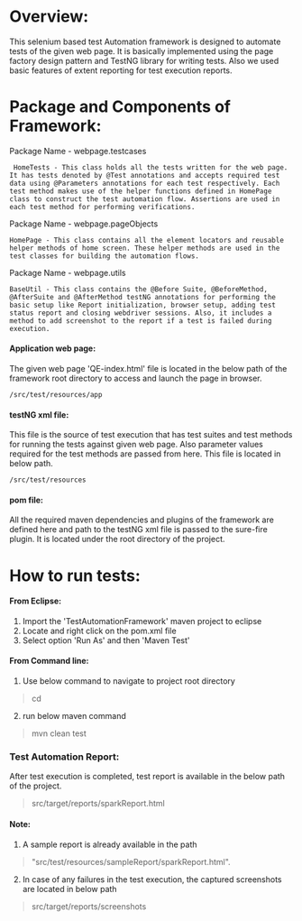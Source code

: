 
# Overview:

This selenium based test Automation framework is designed to automate tests of the given web page. It is basically implemented using the page factory design pattern and TestNG library for writing tests. Also we used basic features of extent reporting for test execution reports.


# Package and Components of Framework:

Package Name - webpage.testcases

     HomeTests - This class holds all the tests written for the web page. It has tests denoted by @Test annotations and accepts required test data using @Parameters annotations for each test respectively. Each test method makes use of the helper functions defined in HomePage class to construct the test automation flow. Assertions are used in each test method for performing verifications. 

Package Name - webpage.pageObjects

    HomePage - This class contains all the element locators and reusable helper methods of home screen. These helper methods are used in the test classes for building the automation flows.

Package Name - webpage.utils

    BaseUtil - This class contains the @Before Suite, @BeforeMethod, @AfterSuite and @AfterMethod testNG annotations for performing the basic setup like Report initialization, browser setup, adding test status report and closing webdriver sessions. Also, it includes a method to add screenshot to the report if a test is failed during execution.

#### Application web page:
The given web page 'QE-index.html' file  is located in the below path of the framework root directory to access and launch the page in browser.

    /src/test/resources/app

#### testNG xml file:
This file is the source of test execution that has test suites and test methods for running the tests against given web page. Also parameter values required for the test methods are passed from here. This file is located in below path.

    /src/test/resources

#### pom file:
All the required maven dependencies and plugins of the framework are defined here and path to the testNG xml file is passed to the sure-fire plugin. It is located under the root directory of the project.

# How to run tests:

#### From Eclipse:
1. Import the 'TestAutomationFramework'  maven project to eclipse
2. Locate and right click on the pom.xml file
3. Select option 'Run As' and then 'Maven Test'

#### From Command line:
1. Use below command to navigate to project root directory
> cd <absolute-path-of-project-root-directory>

2. run below maven command
> mvn clean test

### Test Automation Report:
After test execution is completed, test report is available in the below path of the project. 
> src/target/reports/sparkReport.html

#### Note:
1. A sample report is already available in the path
>"src/test/resources/sampleReport/sparkReport.html".
2. In case of any failures in the test execution, the captured screenshots are located in below path

> src/target/reports/screenshots